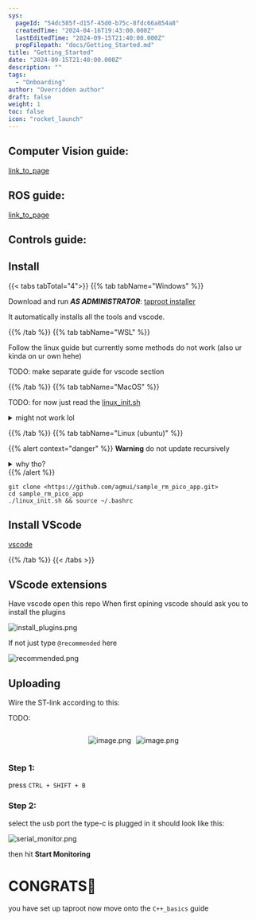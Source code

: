 ```yaml
---
sys:
  pageId: "54dc585f-d15f-45d0-b75c-8fdc66a854a8"
  createdTime: "2024-04-16T19:43:00.000Z"
  lastEditedTime: "2024-09-15T21:40:00.000Z"
  propFilepath: "docs/Getting_Started.md"
title: "Getting_Started"
date: "2024-09-15T21:40:00.000Z"
description: ""
tags:
  - "Onboarding"
author: "Overridden author"
draft: false
weight: 1
toc: false
icon: "rocket_launch"
---
```


## Computer Vision guide:

[link_to_page](86d45bc0-388b-4d26-8848-44f255f73d0e)

## ROS guide:

[link_to_page](3c76c1de-ec8f-46d6-8b0a-294005edc2d5)

## Controls guide:

## Install

{{< tabs tabTotal="4">}}
{{% tab tabName="Windows" %}}

Download and run _**AS ADMINISTRATOR**_: [taproot installer](https://github.com/Thornbots/TeachingFreshies/releases/tag/1.0)

It automatically installs all the tools and vscode.

{{% /tab %}}
{{% tab tabName="WSL" %}}

Follow the linux guide but currently some methods do not work (also ur kinda on ur own hehe)

TODO: make separate guide for vscode section

{{% /tab %}}
{{% tab tabName="MacOS" %}}

TODO: for now just read the [linux_init.sh](https://github.com/agmui/sample_rm_pico_app/blob/main/linux_init.sh)

<details>
<summary>might not work lol</summary>

`brew install libusb pkg-config`

Next install: [vscode](https://code.visualstudio.com/Download)

</details>

{{% /tab %}}
{{% tab tabName="Linux (ubuntu)" %}}

{{% alert context="danger" %}}
**Warning** do not update recursively
<details>
<summary>why tho?</summary>
There are some submodules that may go on for a while (like tinyusb) and I highly
recommend you don't need to get them.
If you want to see what submodules I update just look in `linux_init.sh`
</details>
{{% /alert %}}

```shell
git clone <https://github.com/agmui/sample_rm_pico_app.git>
cd sample_rm_pico_app
./linux_init.sh && source ~/.bashrc
```

## Install VScode

[vscode](https://code.visualstudio.com/Download)

{{% /tab %}}
{{< /tabs >}}

## VScode extensions

Have vscode open this repo
When first opining vscode should ask you to install the plugins

![install_plugins.png](https://prod-files-secure.s3.us-west-2.amazonaws.com/d518164a-d88e-44d1-a4ee-3adb3bd8bce0/89bd30f0-1825-4e77-867b-0a41ce370880/install_plugins.png?X-Amz-Algorithm=AWS4-HMAC-SHA256&X-Amz-Content-Sha256=UNSIGNED-PAYLOAD&X-Amz-Credential=ASIAZI2LB466XURCRMAO%2F20250216%2Fus-west-2%2Fs3%2Faws4_request&X-Amz-Date=20250216T131135Z&X-Amz-Expires=3600&X-Amz-Security-Token=IQoJb3JpZ2luX2VjEDQaCXVzLXdlc3QtMiJHMEUCICvWuvfQgaX5SNzEamQgkKc%2BNka9CGuZdnuIEySIRlntAiEAqglKO5KMVAWfP4SoqfqgvKBFGDjjVrRwu4KG2vsIFqAq%2FwMIXRAAGgw2Mzc0MjMxODM4MDUiDHC20BtKcQTza5jxoyrcA3NIp02EjdMIp5GcyQOzzjiMYbWAouq9sWxlqgl8h5QYdxVD%2FraRSdNsM%2FbYCh4%2Fu5%2BP2rREajM%2Fp6byFrtNMqLK9LL81B%2BePdvpmT%2BZRDNhaZPaQt3qyiAG4iVlBx5i0%2BmN7xlxUPn0fYzz4fX9w%2FyBcdp8%2F25iTmlW28CHrN2%2BCmDqExFNG%2FcJpwdDTxF0ZmibYrmwFPstVMhNN9RsmBQC%2FwvyTT5us%2FPdESloMrZR1tCA5HjryJf5e7tcTJFhjgUvHHPGES0HE5EaHdedvuHrY1J8byBcUbEI5mXTtf5h0n9JSN4OrW95scl3QZkVj0G0uO38M1vFWBHeJbfYB3TPwNpuK%2BMu%2B6YlNwpbuIZlW0Ms6ZKxLnQVVruNLtfLBf1fEOB5jcbdnzMRCdqVRzd2oQphxIhNofQvPd0FuwPZMwKl4zaZRMy%2BAKSsJ7KBoIm9M8Co%2FQy2P5nNE6WshFL%2By3KWfRx%2Bchejh4hR3x1AZEM3gYGFL1iGMuEfATvhTs9JDWk0eI2Pc4JhABWG%2FfeikChqwsmHP4rrDrNZnjHVK86MuuqZeWBHXyNJNAXwe%2BcLZX%2FRKIwQSbx0Hd7VnVZZOATMzihbTYfTKvTcQJ%2Blm9dme6hgKHZjmYMDMKabx70GOqUBb%2FXjB6eguejVUSIC7GvJeg%2FTm1MRbQ3%2FO5VE2YR0OOFd%2B8Q1hvMqI4gZWJuve2shKI7EEFstSEgyQGR%2FCbAk7NICkgyO8SGifhtIjn0QFO%2BW%2B9Ptz0mGea2hREaM7xSv0XSQ4pU2xGDjh%2Fr7kwGmFtonmsbMPV281aYPclF4N%2BW3SpYFCbOu1wxrq2mVXZ28r6Z1ockJnNF5DhXlCq1o6owcShCF&X-Amz-Signature=03bb2a90c9813137a7c988a5a4ab253522529c64c8a0bbbd9a36c007c86ef065&X-Amz-SignedHeaders=host&x-id=GetObject)

If not just type `@recommended` here  

![recommended.png](https://prod-files-secure.s3.us-west-2.amazonaws.com/d518164a-d88e-44d1-a4ee-3adb3bd8bce0/61e661e9-5d85-4dfc-be0d-8d2097a5e793/recommended.png?X-Amz-Algorithm=AWS4-HMAC-SHA256&X-Amz-Content-Sha256=UNSIGNED-PAYLOAD&X-Amz-Credential=ASIAZI2LB466XURCRMAO%2F20250216%2Fus-west-2%2Fs3%2Faws4_request&X-Amz-Date=20250216T131135Z&X-Amz-Expires=3600&X-Amz-Security-Token=IQoJb3JpZ2luX2VjEDQaCXVzLXdlc3QtMiJHMEUCICvWuvfQgaX5SNzEamQgkKc%2BNka9CGuZdnuIEySIRlntAiEAqglKO5KMVAWfP4SoqfqgvKBFGDjjVrRwu4KG2vsIFqAq%2FwMIXRAAGgw2Mzc0MjMxODM4MDUiDHC20BtKcQTza5jxoyrcA3NIp02EjdMIp5GcyQOzzjiMYbWAouq9sWxlqgl8h5QYdxVD%2FraRSdNsM%2FbYCh4%2Fu5%2BP2rREajM%2Fp6byFrtNMqLK9LL81B%2BePdvpmT%2BZRDNhaZPaQt3qyiAG4iVlBx5i0%2BmN7xlxUPn0fYzz4fX9w%2FyBcdp8%2F25iTmlW28CHrN2%2BCmDqExFNG%2FcJpwdDTxF0ZmibYrmwFPstVMhNN9RsmBQC%2FwvyTT5us%2FPdESloMrZR1tCA5HjryJf5e7tcTJFhjgUvHHPGES0HE5EaHdedvuHrY1J8byBcUbEI5mXTtf5h0n9JSN4OrW95scl3QZkVj0G0uO38M1vFWBHeJbfYB3TPwNpuK%2BMu%2B6YlNwpbuIZlW0Ms6ZKxLnQVVruNLtfLBf1fEOB5jcbdnzMRCdqVRzd2oQphxIhNofQvPd0FuwPZMwKl4zaZRMy%2BAKSsJ7KBoIm9M8Co%2FQy2P5nNE6WshFL%2By3KWfRx%2Bchejh4hR3x1AZEM3gYGFL1iGMuEfATvhTs9JDWk0eI2Pc4JhABWG%2FfeikChqwsmHP4rrDrNZnjHVK86MuuqZeWBHXyNJNAXwe%2BcLZX%2FRKIwQSbx0Hd7VnVZZOATMzihbTYfTKvTcQJ%2Blm9dme6hgKHZjmYMDMKabx70GOqUBb%2FXjB6eguejVUSIC7GvJeg%2FTm1MRbQ3%2FO5VE2YR0OOFd%2B8Q1hvMqI4gZWJuve2shKI7EEFstSEgyQGR%2FCbAk7NICkgyO8SGifhtIjn0QFO%2BW%2B9Ptz0mGea2hREaM7xSv0XSQ4pU2xGDjh%2Fr7kwGmFtonmsbMPV281aYPclF4N%2BW3SpYFCbOu1wxrq2mVXZ28r6Z1ockJnNF5DhXlCq1o6owcShCF&X-Amz-Signature=431cf2d3dd58698377fe1739e2d22f7a65eab385b103149811db9c615730d55e&X-Amz-SignedHeaders=host&x-id=GetObject)

## Uploading

Wire the ST-link according to this:

TODO:

<div style="display: flex;flex-direction: row; column-gap:10px; max-width: 630px;justify-content: center;">
<div>

![image.png](https://prod-files-secure.s3.us-west-2.amazonaws.com/d518164a-d88e-44d1-a4ee-3adb3bd8bce0/210ecb78-1116-4d7b-b9b7-2292f66fa2c2/image.png?X-Amz-Algorithm=AWS4-HMAC-SHA256&X-Amz-Content-Sha256=UNSIGNED-PAYLOAD&X-Amz-Credential=ASIAZI2LB466YEAEGKYC%2F20250216%2Fus-west-2%2Fs3%2Faws4_request&X-Amz-Date=20250216T131138Z&X-Amz-Expires=3600&X-Amz-Security-Token=IQoJb3JpZ2luX2VjEDQaCXVzLXdlc3QtMiJGMEQCIF3nXSKew93aJz86gQnW02ph%2BI8UeQJF49wo4qxdWn%2BHAiBr1mbwQC8GkmD9CzgtDdZc2DLzlyM1wWrBkDNlC8C66Sr%2FAwhdEAAaDDYzNzQyMzE4MzgwNSIMaReadxqJ2IjdcZC2KtwDHIT8qzdRZR%2FqQym7%2BaUpwQfEH%2BfOSnqmrmPmG6Mq30sATX9NY7%2BWpGipl2Jo011CgQSS%2FipJbJLt8PG3o%2BY7tQB%2F3lwa1Xs3PytRx6jFZ39if%2B16FuKi1SbEaBxqt5WCYTfJYCgABBC%2BlbU%2Fd2p35bxTo0e%2FWv%2FLu9g4XurSFRACaeaXJiswTRSUgx03iIhGYkx8qlvzF9GlM9gYuG0zLI0qa5vRH8dJG09Xr9ZcV2BGDMZERyO2pCPy%2FEN6GxvkKgWq3TnDec5ppZXVn7tM5bJfBD7l%2FwQz%2B3QO%2F%2BJM8Opo9MEosP5r8Ym133BdhgLaWNJndl%2ByIlYw6bdFVqkXXylGVEMtPbqBpZmElVScKJONVwa5AkGdNS0lUpovUzKoPoDMokb4asDUKi6pdeXuRPUVTVRAbf%2BitnhSxM3BEiZ7%2FBxEVgqk1WgVF7RH2JWQHdqFF8U7OCPyndfwkHNzPcWCNJEOIynP0M1Fe59ccu%2Fy2f9iMGYJ%2BHd4iX%2FGiZMRLPHwqUSHDuX8YDhfjjZtSlqx%2F%2FgZeemnRbpNpcMAK2yDr2oA1i8e4mmqR5trprvPeNceVAkig8qGYpwScKw6uklmhisPRtRQsbZ7m4jG%2FR%2BicVPSX4WaggltAXEwn6HHvQY6pgFPuhwvwFGrMvaJ7j1ks5qGRllJZABHuracQz0VPd1k5UerDkyYeCzWWjqFUOihTkyelq7chEzKRs7bmKxUgbsMf1FRkc8Yyr3PomrbqsIx4f89tPUMNHfBE704ld%2BTno56LT3ANMN7afFIhm6pjgnI7Lz9IOdfWU8xUZC5BLY3UnUqI0lluI3XLw7GWbW47yHrJVLIzKkLMabjCDNCGiACd27UbI7y&X-Amz-Signature=30c1a1a4a3a1c6f14601b2dcb16f36bcb9065c8d1028f0996287584c80961d54&X-Amz-SignedHeaders=host&x-id=GetObject)

</div>
<div>

![image.png](https://prod-files-secure.s3.us-west-2.amazonaws.com/d518164a-d88e-44d1-a4ee-3adb3bd8bce0/33a0fd0f-8ca6-4a86-8e09-26e95ded1fff/image.png?X-Amz-Algorithm=AWS4-HMAC-SHA256&X-Amz-Content-Sha256=UNSIGNED-PAYLOAD&X-Amz-Credential=ASIAZI2LB466VFE4XBO2%2F20250216%2Fus-west-2%2Fs3%2Faws4_request&X-Amz-Date=20250216T131138Z&X-Amz-Expires=3600&X-Amz-Security-Token=IQoJb3JpZ2luX2VjEDQaCXVzLXdlc3QtMiJGMEQCID7C%2FVTsTZ68wU7A4Qq3kG%2FVOXRl3PQq%2F5jfM2w3MmaeAiBlDOlZagMTXMILtdHTzuoU0V8Gg5YJ0SMBDwwdcBPEoir%2FAwhdEAAaDDYzNzQyMzE4MzgwNSIMM5tnw2UWM1Y%2FLtyhKtwDf81ONdGXR36LvPwaMj0tKUwLLnE8ah98aDCFs1OabbR2C1XtHeQIAQ3WZ%2FO8oaRd33sGG0lC9nV2ktsvHSIa6viWfHvtknc%2FK9IBV38CflF8xSY3l55SsgvIPj66Df2yOF0dv9ENwTH2PlaLQKkktWsQunIGdtpjVHTt%2FQlZB%2FyUcbyCFeTUq2BJ8tXNgu8rNmI6EJoGR%2BGA%2BQ1k1PQCSX7DBoD5tzcL94rsiYC99OGC2VjlZ%2BedSdJlTGXXQ%2FKQt%2Bidj50QgeWo85bQlkaJL2R8YtxjJVFsX8aI%2FoF4zvT4jDuftTjpLHY%2F93LZsA%2Bq4ukm8M5qTE6e2W3ebvNQ%2B6Y54VulPZTxouHAzzbkdss3vDWJKJG%2Fhy8%2F3fCobCSYfb8R1scauQMPEFmfR%2BA3nemn6r9PVxI5bpuaNeVPJme3SMFpzKHlSXz8%2FE71W8squ5OXlaqEzliDDU1KLn7HF%2Btd9lXpps16rmabx0ll8Fai6CONDuEaQxu05JHi%2BRO%2BQGyDMliKXnkmANwqt2fbIbrHOflQVZDbpM%2BV65cOQrGPS9Xb8N0C2rTGcKkqYvqVK9ZFmrMAtqZc3fDlXBNDQ82siHfRk1ih3fCMt0sBnjHHHFUe9ORJMyxqB9gw0qHHvQY6pgFEuptx%2ByMzq1mgoX6lzOI8VfvW2x6DdlnW48zqiXglJKYieXOuzsgphI414BVwAqWLhreB%2BU8pspzhetezGUK9S5MJKxn2uiwf9h8TdXUlxd5OJu1GDWrsz3z8xlR4uDPq4mrblmkgEwGrh9K3ipkC4vAo7TGr40CC8gaNjVSwJ6gB2PlU7h4TupFrqQFb%2FQPmivje0Xk4VLFZ%2B0wNrdb%2FebvYkmi%2B&X-Amz-Signature=58c37379164664e0aefc0451be092f90152d51cba54b830eb7323460f754dc13&X-Amz-SignedHeaders=host&x-id=GetObject)

</div>
</div>

### Step 1:

press `CTRL + SHIFT + B`

### Step 2:

select the usb port the type-c is plugged in it should look like this:

![serial_monitor.png](https://prod-files-secure.s3.us-west-2.amazonaws.com/d518164a-d88e-44d1-a4ee-3adb3bd8bce0/f03f4774-05d4-4393-b6a0-d5efb6d315ab/serial_monitor.png?X-Amz-Algorithm=AWS4-HMAC-SHA256&X-Amz-Content-Sha256=UNSIGNED-PAYLOAD&X-Amz-Credential=ASIAZI2LB466XURCRMAO%2F20250216%2Fus-west-2%2Fs3%2Faws4_request&X-Amz-Date=20250216T131135Z&X-Amz-Expires=3600&X-Amz-Security-Token=IQoJb3JpZ2luX2VjEDQaCXVzLXdlc3QtMiJHMEUCICvWuvfQgaX5SNzEamQgkKc%2BNka9CGuZdnuIEySIRlntAiEAqglKO5KMVAWfP4SoqfqgvKBFGDjjVrRwu4KG2vsIFqAq%2FwMIXRAAGgw2Mzc0MjMxODM4MDUiDHC20BtKcQTza5jxoyrcA3NIp02EjdMIp5GcyQOzzjiMYbWAouq9sWxlqgl8h5QYdxVD%2FraRSdNsM%2FbYCh4%2Fu5%2BP2rREajM%2Fp6byFrtNMqLK9LL81B%2BePdvpmT%2BZRDNhaZPaQt3qyiAG4iVlBx5i0%2BmN7xlxUPn0fYzz4fX9w%2FyBcdp8%2F25iTmlW28CHrN2%2BCmDqExFNG%2FcJpwdDTxF0ZmibYrmwFPstVMhNN9RsmBQC%2FwvyTT5us%2FPdESloMrZR1tCA5HjryJf5e7tcTJFhjgUvHHPGES0HE5EaHdedvuHrY1J8byBcUbEI5mXTtf5h0n9JSN4OrW95scl3QZkVj0G0uO38M1vFWBHeJbfYB3TPwNpuK%2BMu%2B6YlNwpbuIZlW0Ms6ZKxLnQVVruNLtfLBf1fEOB5jcbdnzMRCdqVRzd2oQphxIhNofQvPd0FuwPZMwKl4zaZRMy%2BAKSsJ7KBoIm9M8Co%2FQy2P5nNE6WshFL%2By3KWfRx%2Bchejh4hR3x1AZEM3gYGFL1iGMuEfATvhTs9JDWk0eI2Pc4JhABWG%2FfeikChqwsmHP4rrDrNZnjHVK86MuuqZeWBHXyNJNAXwe%2BcLZX%2FRKIwQSbx0Hd7VnVZZOATMzihbTYfTKvTcQJ%2Blm9dme6hgKHZjmYMDMKabx70GOqUBb%2FXjB6eguejVUSIC7GvJeg%2FTm1MRbQ3%2FO5VE2YR0OOFd%2B8Q1hvMqI4gZWJuve2shKI7EEFstSEgyQGR%2FCbAk7NICkgyO8SGifhtIjn0QFO%2BW%2B9Ptz0mGea2hREaM7xSv0XSQ4pU2xGDjh%2Fr7kwGmFtonmsbMPV281aYPclF4N%2BW3SpYFCbOu1wxrq2mVXZ28r6Z1ockJnNF5DhXlCq1o6owcShCF&X-Amz-Signature=024f0df4fc6ae6a2bcbb82a9db109c0fc43f589132dd0fc6341e3fc8508996a3&X-Amz-SignedHeaders=host&x-id=GetObject)

then hit **Start Monitoring**

# CONGRATS🎉

you have set up taproot now move onto the `C++_basics` guide
